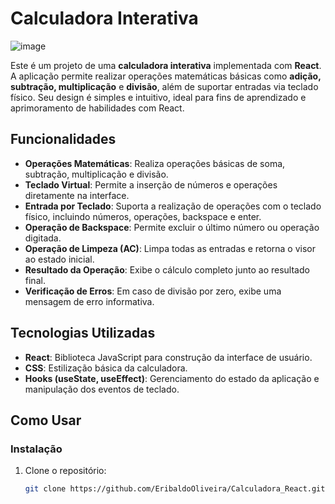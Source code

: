 # Calculadora Interativa
![image](https://github.com/user-attachments/assets/e5bf0a14-a2c7-40c6-a9cc-980ceec06f7e)


Este é um projeto de uma **calculadora interativa** implementada com **React**. A aplicação permite realizar operações matemáticas básicas como **adição, subtração, multiplicação** e **divisão**, além de suportar entradas via teclado físico. Seu design é simples e intuitivo, ideal para fins de aprendizado e aprimoramento de habilidades com React.

## Funcionalidades

- **Operações Matemáticas**: Realiza operações básicas de soma, subtração, multiplicação e divisão.
- **Teclado Virtual**: Permite a inserção de números e operações diretamente na interface.
- **Entrada por Teclado**: Suporta a realização de operações com o teclado físico, incluindo números, operações, backspace e enter.
- **Operação de Backspace**: Permite excluir o último número ou operação digitada.
- **Operação de Limpeza (AC)**: Limpa todas as entradas e retorna o visor ao estado inicial.
- **Resultado da Operação**: Exibe o cálculo completo junto ao resultado final.
- **Verificação de Erros**: Em caso de divisão por zero, exibe uma mensagem de erro informativa.

## Tecnologias Utilizadas

- **React**: Biblioteca JavaScript para construção da interface de usuário.
- **CSS**: Estilização básica da calculadora.
- **Hooks (useState, useEffect)**: Gerenciamento do estado da aplicação e manipulação dos eventos de teclado.

## Como Usar

### Instalação

1. Clone o repositório:

   ```bash
   git clone https://github.com/EribaldoOliveira/Calculadora_React.git
